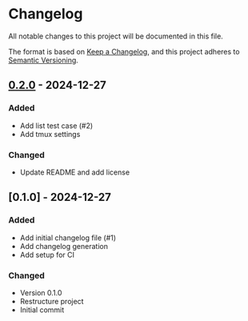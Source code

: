 # Changelog

All notable changes to this project will be documented in this file.

The format is based on [Keep a Changelog](https://keepachangelog.com/en/1.0.0/),
and this project adheres to [Semantic Versioning](https://semver.org/spec/v2.0.0.html).

## [0.2.0] - 2024-12-27

### Added

- Add list test case (#2)
- Add tmux settings

### Changed

- Update README and add license

## [0.1.0] - 2024-12-27

### Added

- Add initial changelog file (#1)
- Add changelog generation
- Add setup for CI

### Changed

- Version 0.1.0
- Restructure project
- Initial commit

[0.2.0]: https://github.com/torbsto/tmw/compare/v0.1.0..v0.2.0

<!-- generated by git-cliff -->

